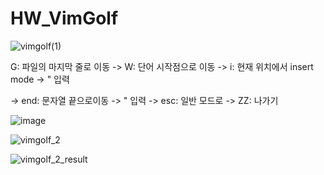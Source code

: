 # HW_VimGolf

![vimgolf(1)](https://user-images.githubusercontent.com/66362763/144480739-00af1643-256a-4e5a-880c-0f8840e7e35d.gif)

G: 파일의 마지막 줄로 이동 -> W: 단어 시작점으로 이동 -> i: 현재 위치에서 insert mode -> "  입력 

-> end: 문자열 끝으로이동 -> " 입력 -> esc: 일반 모드로 -> ZZ: 나가기

![image](https://user-images.githubusercontent.com/66362763/144481219-73351fe4-b76d-40ee-9d41-cb0939db6f3e.png)

![vimgolf_2](https://user-images.githubusercontent.com/66362763/144597080-511cedfb-2e56-4328-9582-af8a8dca9a96.gif)

![vimgolf_2_result](https://user-images.githubusercontent.com/66362763/144597594-8c9d5700-f0c3-4a66-90d8-d6ef5f2e1c5d.png)



